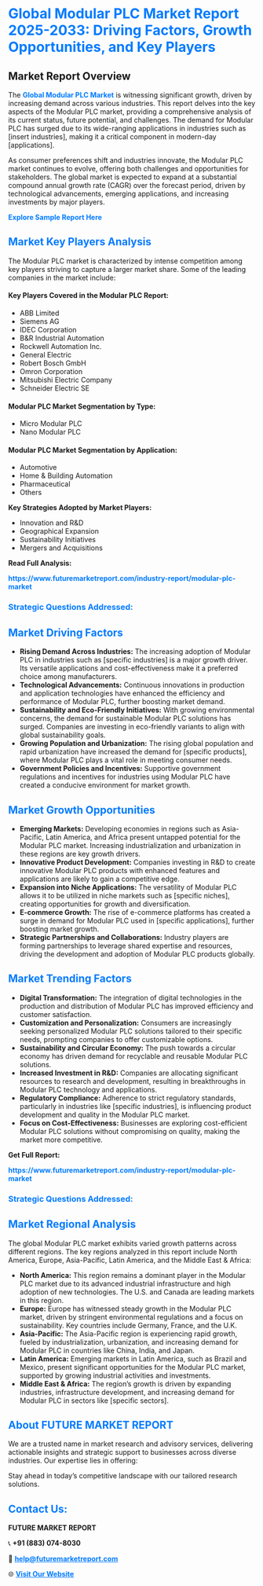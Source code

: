 <h1 style="color: #007BFF;">Global Modular PLC Market Report 2025-2033: Driving Factors, Growth Opportunities, and Key Players</h1>

<section id="overview">
<h2>Market Report Overview</h2>
<p>The <a href="https://www.futuremarketreport.com/industry-report/modular-plc-market" style="color: #007BFF; text-decoration: none;"><strong>Global Modular PLC Market</strong></a> is witnessing significant growth, driven by increasing demand across various industries. This report delves into the key aspects of the Modular PLC market, providing a comprehensive analysis of its current status, future potential, and challenges. The demand for Modular PLC has surged due to its wide-ranging applications in industries such as [insert industries], making it a critical component in modern-day [applications].</p>
<p>As consumer preferences shift and industries innovate, the Modular PLC market continues to evolve, offering both challenges and opportunities for stakeholders. The global market is expected to expand at a substantial compound annual growth rate (CAGR) over the forecast period, driven by technological advancements, emerging applications, and increasing investments by major players.</p>
</section>

<section id="overview">
<p><a href="https://www.futuremarketreport.com/request-sample/reportId=75256" style="color: #007BFF; text-decoration: none;"><strong>Explore Sample Report Here</strong></a></p>
</section>

<section id="key-players">
<h2 style="color: #007BFF;">Market Key Players Analysis</h2>
<p>The Modular PLC market is characterized by intense competition among key players striving to capture a larger market share. Some of the leading companies in the market include:</p>
<h4>Key Players Covered in the Modular PLC Report:</h4>
<ul><li>ABB Limited</li><li>Siemens AG</li><li>IDEC Corporation</li><li>B&amp;R Industrial Automation</li><li>Rockwell Automation Inc.</li><li>General Electric</li><li>Robert Bosch GmbH</li><li>Omron Corporation</li><li>Mitsubishi Electric Company</li><li>Schneider Electric SE</li></ul>
<h4>Modular PLC Market Segmentation by Type:</h4>
<ul><li>Micro Modular PLC</li><li>Nano Modular PLC</li></ul>

<h4>Modular PLC Market Segmentation by Application:</h4>
<ul><li>Automotive</li><li>Home &amp; Building Automation</li><li>Pharmaceutical</li><li>Others</li></ul>
<p><strong>Key Strategies Adopted by Market Players:</strong></p>
<ul>
<li>Innovation and R&D</li>
<li>Geographical Expansion</li>
<li>Sustainability Initiatives</li>
<li>Mergers and Acquisitions</li>
</ul>
</section>

<section>
<p><strong>Read Full Analysis: </strong></p><a href="https://www.futuremarketreport.com/industry-report/modular-plc-market" style="color: #007BFF; text-decoration: none;"><strong>https://www.futuremarketreport.com/industry-report/modular-plc-market</strong></a>
<h3 style="color: #007BFF;">Strategic Questions Addressed:</h3>
</section>

<section id="driving-factors">
<h2 style="color: #007BFF;">Market Driving Factors</h2>
<ul>
<li><strong>Rising Demand Across Industries:</strong> The increasing adoption of Modular PLC in industries such as [specific industries] is a major growth driver. Its versatile applications and cost-effectiveness make it a preferred choice among manufacturers.</li>
<li><strong>Technological Advancements:</strong> Continuous innovations in production and application technologies have enhanced the efficiency and performance of Modular PLC, further boosting market demand.</li>
<li><strong>Sustainability and Eco-Friendly Initiatives:</strong> With growing environmental concerns, the demand for sustainable Modular PLC solutions has surged. Companies are investing in eco-friendly variants to align with global sustainability goals.</li>
<li><strong>Growing Population and Urbanization:</strong> The rising global population and rapid urbanization have increased the demand for [specific products], where Modular PLC plays a vital role in meeting consumer needs.</li>
<li><strong>Government Policies and Incentives:</strong> Supportive government regulations and incentives for industries using Modular PLC have created a conducive environment for market growth.</li>
</ul>
</section>

<section id="growth-opportunities">
<h2 style="color: #007BFF;">Market Growth Opportunities</h2>
<ul>
<li><strong>Emerging Markets:</strong> Developing economies in regions such as Asia-Pacific, Latin America, and Africa present untapped potential for the Modular PLC market. Increasing industrialization and urbanization in these regions are key growth drivers.</li>
<li><strong>Innovative Product Development:</strong> Companies investing in R&D to create innovative Modular PLC products with enhanced features and applications are likely to gain a competitive edge.</li>
<li><strong>Expansion into Niche Applications:</strong> The versatility of Modular PLC allows it to be utilized in niche markets such as [specific niches], creating opportunities for growth and diversification.</li>
<li><strong>E-commerce Growth:</strong> The rise of e-commerce platforms has created a surge in demand for Modular PLC used in [specific applications], further boosting market growth.</li>
<li><strong>Strategic Partnerships and Collaborations:</strong> Industry players are forming partnerships to leverage shared expertise and resources, driving the development and adoption of Modular PLC products globally.</li>
</ul>
</section>

<section id="trending-factors">
<h2 style="color: #007BFF;">Market Trending Factors</h2>
<ul>
<li><strong>Digital Transformation:</strong> The integration of digital technologies in the production and distribution of Modular PLC has improved efficiency and customer satisfaction.</li>
<li><strong>Customization and Personalization:</strong> Consumers are increasingly seeking personalized Modular PLC solutions tailored to their specific needs, prompting companies to offer customizable options.</li>
<li><strong>Sustainability and Circular Economy:</strong> The push towards a circular economy has driven demand for recyclable and reusable Modular PLC solutions.</li>
<li><strong>Increased Investment in R&D:</strong> Companies are allocating significant resources to research and development, resulting in breakthroughs in Modular PLC technology and applications.</li>
<li><strong>Regulatory Compliance:</strong> Adherence to strict regulatory standards, particularly in industries like [specific industries], is influencing product development and quality in the Modular PLC market.</li>
<li><strong>Focus on Cost-Effectiveness:</strong> Businesses are exploring cost-efficient Modular PLC solutions without compromising on quality, making the market more competitive.</li>
</ul>
</section>

<section>
<p><strong>Get Full Report: </strong></p><a href="https://www.futuremarketreport.com/industry-report/modular-plc-market" style="color: #007BFF; text-decoration: none;"><strong>https://www.futuremarketreport.com/industry-report/modular-plc-market</strong></a>
<h3 style="color: #007BFF;">Strategic Questions Addressed:</h3>
</section>


<section id="regional-analysis">
<h2 style="color: #007BFF;">Market Regional Analysis</h2>
<p>The global Modular PLC market exhibits varied growth patterns across different regions. The key regions analyzed in this report include North America, Europe, Asia-Pacific, Latin America, and the Middle East & Africa:</p>
<ul>
<li><strong>North America:</strong> This region remains a dominant player in the Modular PLC market due to its advanced industrial infrastructure and high adoption of new technologies. The U.S. and Canada are leading markets in this region.</li>
<li><strong>Europe:</strong> Europe has witnessed steady growth in the Modular PLC market, driven by stringent environmental regulations and a focus on sustainability. Key countries include Germany, France, and the U.K.</li>
<li><strong>Asia-Pacific:</strong> The Asia-Pacific region is experiencing rapid growth, fueled by industrialization, urbanization, and increasing demand for Modular PLC in countries like China, India, and Japan.</li>
<li><strong>Latin America:</strong> Emerging markets in Latin America, such as Brazil and Mexico, present significant opportunities for the Modular PLC market, supported by growing industrial activities and investments.</li>
<li><strong>Middle East & Africa:</strong> The region’s growth is driven by expanding industries, infrastructure development, and increasing demand for Modular PLC in sectors like [specific sectors].</li>
</ul>
</section>

<footer>
<h2 style="color: #007BFF;">About FUTURE MARKET REPORT</h2>
<p>We are a trusted name in market research and advisory services, delivering actionable insights and strategic support to businesses across diverse industries. Our expertise lies in offering:</p>

<p>Stay ahead in today’s competitive landscape with our tailored research solutions.</p>

<h2 style="color: #007BFF;">Contact Us:</h2>
<p><strong>FUTURE MARKET REPORT</strong></p>
<p>📞 <strong>+91 (883) 074-8030</strong></p>
<p>📧 <strong><a href="mailto:help@futuremarketreport.com" style="color: #007BFF;">help@futuremarketreport.com</a></strong></p>
<p>🌐 <strong><a href="https://www.futuremarketreport.com/" style="color: #007BFF;">Visit Our Website</a></strong></p>
</footer>